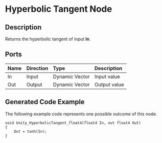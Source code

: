 # Hyperbolic Tangent Node

## Description

Returns the hyperbolic tangent of input **In**.

## Ports

| Name        | Direction           | Type  | Description |
|:------------ |:-------------|:-----|:---|
| In      | Input | Dynamic Vector | Input value |
| Out | Output      |    Dynamic Vector | Output value |

## Generated Code Example

The following example code represents one possible outcome of this node.

```
void Unity_HyperbolicTangent_float4(float4 In, out float4 Out)
{
    Out = tanh(In);
}
```
